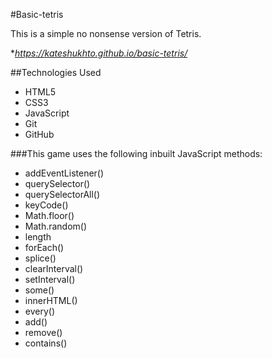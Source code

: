 ﻿#Basic-tetris
 
 This is a simple no nonsense version of Tetris.
 
 **https://kateshukhto.github.io/basic-tetris/*

##Technologies Used
- HTML5
- CSS3
- JavaScript
- Git
- GitHub


###This game uses the following inbuilt JavaScript methods:
- addEventListener()
- querySelector()
- querySelectorAll()
- keyCode()
- Math.floor()
- Math.random()
- length
- forEach()
- splice()
- clearInterval()
- setInterval()
- some()
- innerHTML()
- every()
- add()
- remove()
- contains()


